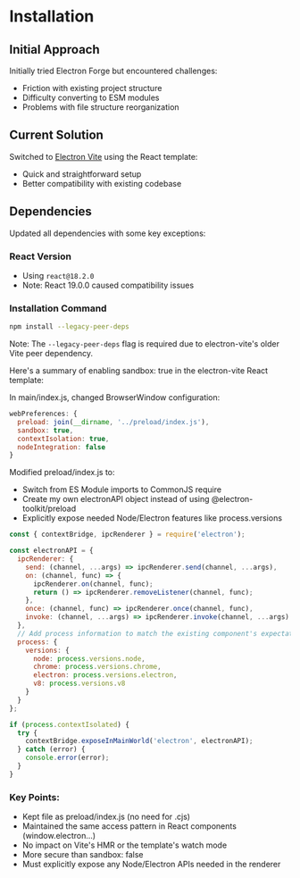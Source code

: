 # Installation

## Initial Approach

Initially tried Electron Forge but encountered challenges:

- Friction with existing project structure
- Difficulty converting to ESM modules
- Problems with file structure reorganization

## Current Solution

Switched to [Electron Vite](https://electron-vite.org/) using the React template:

- Quick and straightforward setup
- Better compatibility with existing codebase

## Dependencies

Updated all dependencies with some key exceptions:

### React Version

- Using `react@18.2.0`
- Note: React 19.0.0 caused compatibility issues

### Installation Command

```bash
npm install --legacy-peer-deps
```

Note: The `--legacy-peer-deps` flag is required due to electron-vite's older Vite peer dependency.

Here's a summary of enabling sandbox: true in the electron-vite React template:

In main/index.js, changed BrowserWindow configuration:

```js
webPreferences: {
  preload: join(__dirname, '../preload/index.js'),
  sandbox: true,
  contextIsolation: true,
  nodeIntegration: false
}
```

Modified preload/index.js to:

- Switch from ES Module imports to CommonJS require
- Create my own electronAPI object instead of using @electron-toolkit/preload
- Explicitly expose needed Node/Electron features like process.versions

```js
const { contextBridge, ipcRenderer } = require('electron');

const electronAPI = {
  ipcRenderer: {
    send: (channel, ...args) => ipcRenderer.send(channel, ...args),
    on: (channel, func) => {
      ipcRenderer.on(channel, func);
      return () => ipcRenderer.removeListener(channel, func);
    },
    once: (channel, func) => ipcRenderer.once(channel, func),
    invoke: (channel, ...args) => ipcRenderer.invoke(channel, ...args)
  },
  // Add process information to match the existing component's expectations
  process: {
    versions: {
      node: process.versions.node,
      chrome: process.versions.chrome,
      electron: process.versions.electron,
      v8: process.versions.v8
    }
  }
};

if (process.contextIsolated) {
  try {
    contextBridge.exposeInMainWorld('electron', electronAPI);
  } catch (error) {
    console.error(error);
  }
}
```

### Key Points:

- Kept file as preload/index.js (no need for .cjs)
- Maintained the same access pattern in React components (window.electron...)
- No impact on Vite's HMR or the template's watch mode
- More secure than sandbox: false
- Must explicitly expose any Node/Electron APIs needed in the renderer
